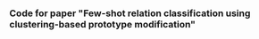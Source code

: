 ### Code for paper "Few-shot relation classification using clustering-based prototype modification"


